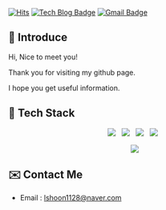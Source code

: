 [![Hits](https://hits.seeyoufarm.com/api/count/incr/badge.svg?url=https%3A%2F%2Fgithub.com%2Fss-hoon&count_bg=%2379C83D&title_bg=%23555555&icon=github.svg&icon_color=%23E1DEDE&title=hits&edge_flat=false)](https://hits.seeyoufarm.com)
[![Tech Blog Badge](https://img.shields.io/badge/-Tech%20blog-black?style=flat-square&logo=github&link=https://ss-hoon.github.io/)](https://ss-hoon.github.io/)
[![Gmail Badge](https://img.shields.io/badge/Gmail-d14836?style=flat-square&logo=Gmail&logoColor=white&link=mailto:sshoon1128@gmail.com)](mailto:sshoon1128@gmail.com)

## 📢 Introduce

Hi, Nice to meet you!

Thank you for visiting my github page.

I hope you get useful information.

## 🔎 Tech Stack

<p align="center">
  <img src="https://img.shields.io/badge/Java-007396?style=flat-square&logo=Java&logoColor=white"/></a> &nbsp
  <img src="https://img.shields.io/badge/Spring-6DB33F?style=flat-square&logo=Spring&logoColor=white"/></a> &nbsp 
  <img src="https://img.shields.io/badge/Vue.js-4FC08D?style=flat-square&logo=Vue.js&logoColor=white"/></a> &nbsp
  <img src="https://img.shields.io/badge/MySQL-4479A1?style=flat-square&logo=MySQL&logoColor=white"/></a> &nbsp  
</p>

<p align="center">
  <a href="https://solved.ac/lshoon1128">
    <img src="http://mazassumnida.wtf/api/v2/generate_badge?boj=lshoon1128" />
  </a>
</p>

## ✉️ Contact Me

* Email : [lshoon1128@naver.com](mailto:lshoon1128@naver.com)
